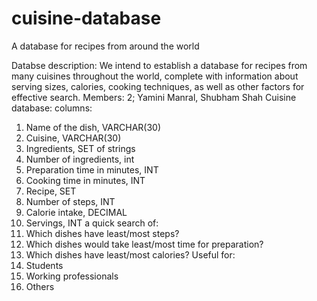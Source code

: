 # cuisine-database
A database for recipes from around the world

Databse description:
We intend to establish a database for recipes from many cuisines throughout the world, complete with information about serving sizes, calories, cooking techniques, as well as other factors for effective search.
Members: 2; Yamini Manral, Shubham Shah
Cuisine database: columns:
1.	Name of the dish, VARCHAR(30)
2.	Cuisine, VARCHAR(30)
3.	Ingredients, SET of strings
4.	Number of ingredients, int
5.	Preparation time in minutes, INT
6.	Cooking time in minutes, INT
7.	Recipe, SET
8.	Number of steps, INT
9.	Calorie intake, DECIMAL
10.	Servings, INT
a quick search of:
1.	Which dishes have least/most steps?
2.	Which dishes would take least/most time for preparation?
3.	Which dishes have least/most calories?
Useful for:
1.	Students
2.	Working professionals
3.	Others
